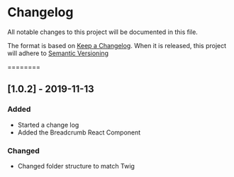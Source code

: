 # Changelog
All notable changes to this project will be documented in this file.

The format is based on [Keep a Changelog](https://keepachangelog.com/en/1.0.0/).
When it is released, this project will adhere to [Semantic Versioning](https://semver.org/spec/v2.0.0.html)

========

## [1.0.2] - 2019-11-13
### Added
- Started a change log
- Added the Breadcrumb React Component

### Changed
- Changed folder structure to match Twig

